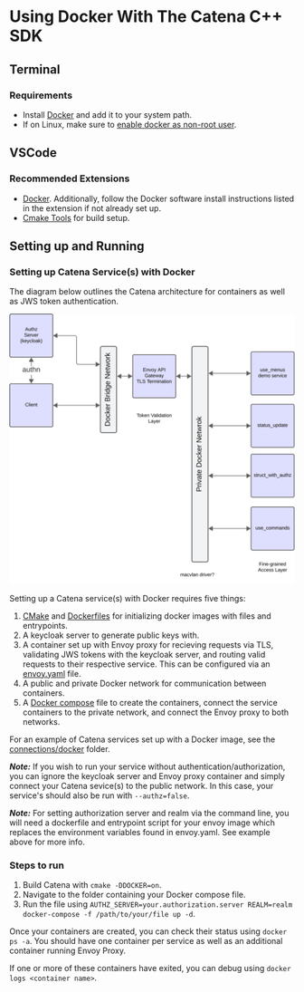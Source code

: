 # Using Docker With The Catena C++ SDK

## Terminal
### Requirements
- Install [Docker](https://docs.docker.com/get-docker/) and add it to your system path.
- If on Linux, make sure to [enable docker as non-root user](https://docs.docker.com/engine/install/linux-postinstall/#manage-docker-as-a-non-root-user).

## VSCode
### Recommended Extensions
- [Docker](https://marketplace.visualstudio.com/items?itemName=ms-azuretools.vscode-docker). Additionally, follow the Docker software install instructions listed in the extension if not already set up.
- [Cmake Tools](https://marketplace.visualstudio.com/items?itemName=ms-vscode.cmake-tools) for build setup.

## Setting up and Running
### Setting up Catena Service(s) with Docker
The diagram below outlines the Catena architecture for containers as well as JWS token authentication.

<div style="text-align: center">

![Alt](images/Catena.UML.Layered.Services.svg)

</div>

Setting up a Catena service(s) with Docker requires five things:
1. [CMake](https://github.com/rossvideo/Catena/blob/main/sdks/cpp/connections/docker/CMakeLists.txt) and [Dockerfiles](https://github.com/rossvideo/Catena/blob/main/sdks/cpp/connections/docker/catena_status_update_dockerfile) for initializing docker images with files and entrypoints.
2. A keycloak server to generate public keys with.
3. A container set up with Envoy proxy for recieving requests via TLS, validating JWS tokens with the keycloak server, and routing valid requests to their respective service. This can be configured via an [envoy.yaml](https://github.com/rossvideo/Catena/blob/main/sdks/cpp/connections/docker/envoy/envoy.yaml) file.
4. A public and private Docker network for communication between containers.  
5. A [Docker compose](https://github.com/rossvideo/Catena/blob/main/sdks/cpp/connections/docker/grpc_compose.yml) file to create the containers, connect the service containers to the private network, and connect the Envoy proxy to both networks.

For an example of Catena services set up with a Docker image, see the [connections/docker](https://github.com/rossvideo/Catena/tree/main/sdks/cpp/connections/docker) folder.

***Note:*** If you wish to run your service without authentication/authorization, you can ignore the keycloak server and Envoy proxy container and simply connect your Catena sevice(s) to the public network. In this case, your service's should also be run with ```--authz=false```.

***Note:*** For setting authorization server and realm via the command line, you will need a dockerfile and entrypoint script for your envoy image which replaces the environment variables found in envoy.yaml. See example above for more info.

### Steps to run
1. Build Catena with ```cmake -DDOCKER=on```.
2. Navigate to the folder containing your Docker compose file.
3. Run the file using ```AUTHZ_SERVER=your.authorization.server REALM=realm docker-compose -f /path/to/your/file up -d```.

Once your containers are created, you can check their status using ```docker ps -a```. You should have one container per service as well as an additional container running Envoy Proxy.

If one or more of these containers have exited, you can debug using ```docker logs <container name>```.
